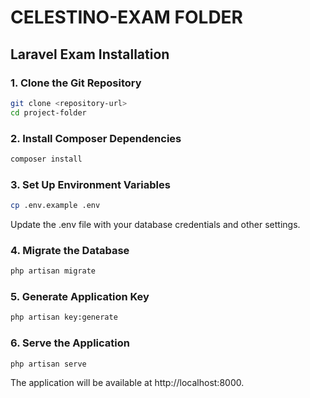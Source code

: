 # CELESTINO-EXAM FOLDER

## Laravel Exam Installation

### 1. Clone the Git Repository

```bash
git clone <repository-url>
cd project-folder
```
### 2. Install Composer Dependencies
```bash
composer install
```
### 3. Set Up Environment Variables
```bash
cp .env.example .env
```
Update the .env file with your database credentials and other settings.

### 4. Migrate the Database
```bash
php artisan migrate
```
### 5. Generate Application Key
```bash
php artisan key:generate
```
### 6. Serve the Application
```bash
php artisan serve
```
The application will be available at http://localhost:8000.

